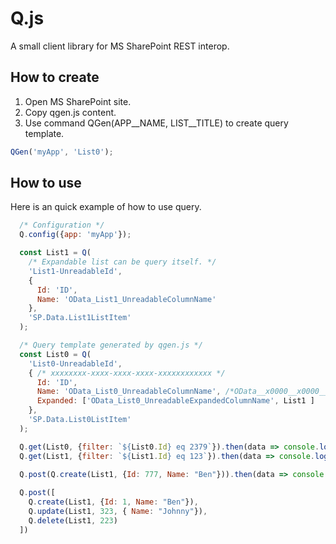 # Q.js
A small client library for MS SharePoint REST interop.
## How to create
1. Open MS SharePoint site. 
2. Copy qgen.js content.
3. Use command QGen(APP__NAME, LIST__TITLE) to create query template.
```js
QGen('myApp', 'List0');
```

## How to use
Here is an quick example of how to use query.
```js
  /* Configuration */
  Q.config({app: 'myApp'});

  const List1 = Q(
    /* Expandable list can be query itself. */
    'List1-UnreadableId',
    {
      Id: 'ID',
      Name: 'OData_List1_UnreadableColumnName'
    },
    'SP.Data.List1ListItem'
  );

  /* Query template generated by qgen.js */
  const List0 = Q(
    'List0-UnreadableId', 
    { /* xxxxxxxx-xxxx-xxxx-xxxx-xxxxxxxxxxxx */
      Id: 'ID',
      Name: 'OData_List0_UnreadableColumnName', /*OData__x0000__x0000__x0000__x0000__x00 */
      Expanded: ['OData_List0_UnreadableExpandedColumnName', List1 ]
    },
    'SP.Data.List0ListItem'
  );

  Q.get(List0, {filter: `${List0.Id} eq 2379`}).then(data => console.log(data));
  Q.get(List1, {filter: `${List1.Id} eq 123`}).then(data => console.log(data));

  Q.post(Q.create(List1, {Id: 777, Name: "Ben"})).then(data => console.log(data));
  
  Q.post([
    Q.create(List1, {Id: 1, Name: "Ben"}),
    Q.update(List1, 323, { Name: "Johnny"}),
    Q.delete(List1, 223)
  ])
```